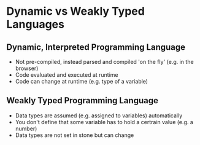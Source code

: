 # Dynamic vs Weakly Typed Languages

## Dynamic, Interpreted Programming Language

- Not pre-compiled, instead parsed and compiled 'on the fly' (e.g. in the browser)
- Code evaluated and executed at runtime
- Code can change at runtime (e.g. type of a variable)

## Weakly Typed Programming Language

- Data types are assumed (e.g. assigned to variables) automatically
- You don't define that some variable has to hold a certrain value (e.g. a number)
- Data types are not set in stone but can change
